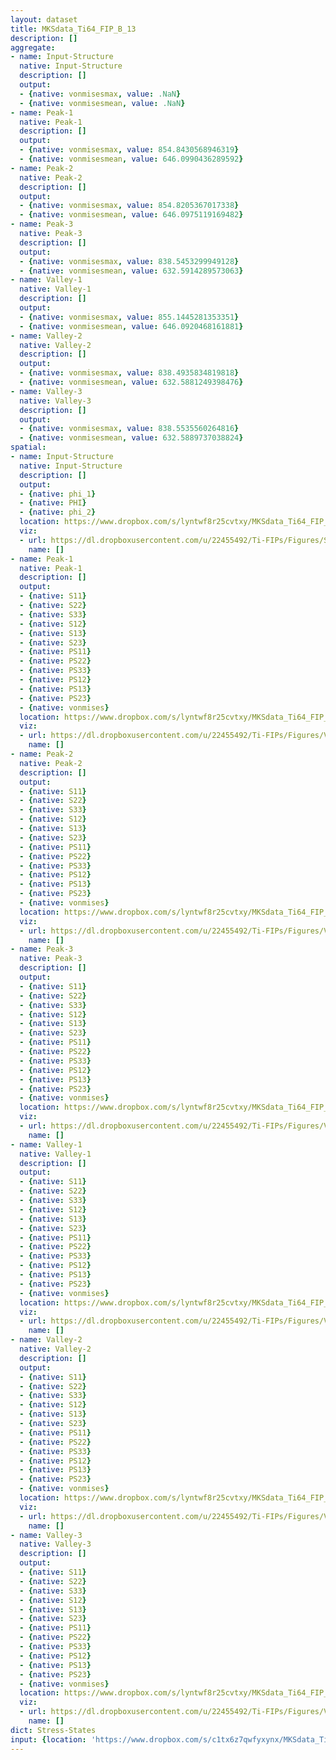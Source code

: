 ```yaml
---
layout: dataset
title: MKSdata_Ti64_FIP_B_13
description: []
aggregate:
- name: Input-Structure
  native: Input-Structure
  description: []
  output:
  - {native: vonmisesmax, value: .NaN}
  - {native: vonmisesmean, value: .NaN}
- name: Peak-1
  native: Peak-1
  description: []
  output:
  - {native: vonmisesmax, value: 854.8430568946319}
  - {native: vonmisesmean, value: 646.0990436289592}
- name: Peak-2
  native: Peak-2
  description: []
  output:
  - {native: vonmisesmax, value: 854.8205367017338}
  - {native: vonmisesmean, value: 646.0975119169482}
- name: Peak-3
  native: Peak-3
  description: []
  output:
  - {native: vonmisesmax, value: 838.5453299949128}
  - {native: vonmisesmean, value: 632.5914289573063}
- name: Valley-1
  native: Valley-1
  description: []
  output:
  - {native: vonmisesmax, value: 855.1445281353351}
  - {native: vonmisesmean, value: 646.0920468161881}
- name: Valley-2
  native: Valley-2
  description: []
  output:
  - {native: vonmisesmax, value: 838.4935834819818}
  - {native: vonmisesmean, value: 632.5881249398476}
- name: Valley-3
  native: Valley-3
  description: []
  output:
  - {native: vonmisesmax, value: 838.5535560264816}
  - {native: vonmisesmean, value: 632.5889737038824}
spatial:
- name: Input-Structure
  native: Input-Structure
  description: []
  output:
  - {native: phi_1}
  - {native: PHI}
  - {native: phi_2}
  location: https://www.dropbox.com/s/lyntwf8r25cvtxy/MKSdata_Ti64_FIP_B_13.h5
  viz:
  - url: https://dl.dropboxusercontent.com/u/22455492/Ti-FIPs/Figures/SliceNearMax-MKSdata_Ti64_FIP_B_13-Input-Structure.png
    name: []
- name: Peak-1
  native: Peak-1
  description: []
  output:
  - {native: S11}
  - {native: S22}
  - {native: S33}
  - {native: S12}
  - {native: S13}
  - {native: S23}
  - {native: PS11}
  - {native: PS22}
  - {native: PS33}
  - {native: PS12}
  - {native: PS13}
  - {native: PS23}
  - {native: vonmises}
  location: https://www.dropbox.com/s/lyntwf8r25cvtxy/MKSdata_Ti64_FIP_B_13.h5
  viz:
  - url: https://dl.dropboxusercontent.com/u/22455492/Ti-FIPs/Figures/VonMisesContour-MKSdata_Ti64_FIP_B_13-Peak-1.png
    name: []
- name: Peak-2
  native: Peak-2
  description: []
  output:
  - {native: S11}
  - {native: S22}
  - {native: S33}
  - {native: S12}
  - {native: S13}
  - {native: S23}
  - {native: PS11}
  - {native: PS22}
  - {native: PS33}
  - {native: PS12}
  - {native: PS13}
  - {native: PS23}
  - {native: vonmises}
  location: https://www.dropbox.com/s/lyntwf8r25cvtxy/MKSdata_Ti64_FIP_B_13.h5
  viz:
  - url: https://dl.dropboxusercontent.com/u/22455492/Ti-FIPs/Figures/VonMisesContour-MKSdata_Ti64_FIP_B_13-Peak-2.png
    name: []
- name: Peak-3
  native: Peak-3
  description: []
  output:
  - {native: S11}
  - {native: S22}
  - {native: S33}
  - {native: S12}
  - {native: S13}
  - {native: S23}
  - {native: PS11}
  - {native: PS22}
  - {native: PS33}
  - {native: PS12}
  - {native: PS13}
  - {native: PS23}
  - {native: vonmises}
  location: https://www.dropbox.com/s/lyntwf8r25cvtxy/MKSdata_Ti64_FIP_B_13.h5
  viz:
  - url: https://dl.dropboxusercontent.com/u/22455492/Ti-FIPs/Figures/VonMisesContour-MKSdata_Ti64_FIP_B_13-Peak-3.png
    name: []
- name: Valley-1
  native: Valley-1
  description: []
  output:
  - {native: S11}
  - {native: S22}
  - {native: S33}
  - {native: S12}
  - {native: S13}
  - {native: S23}
  - {native: PS11}
  - {native: PS22}
  - {native: PS33}
  - {native: PS12}
  - {native: PS13}
  - {native: PS23}
  - {native: vonmises}
  location: https://www.dropbox.com/s/lyntwf8r25cvtxy/MKSdata_Ti64_FIP_B_13.h5
  viz:
  - url: https://dl.dropboxusercontent.com/u/22455492/Ti-FIPs/Figures/VonMisesContour-MKSdata_Ti64_FIP_B_13-Valley-1.png
    name: []
- name: Valley-2
  native: Valley-2
  description: []
  output:
  - {native: S11}
  - {native: S22}
  - {native: S33}
  - {native: S12}
  - {native: S13}
  - {native: S23}
  - {native: PS11}
  - {native: PS22}
  - {native: PS33}
  - {native: PS12}
  - {native: PS13}
  - {native: PS23}
  - {native: vonmises}
  location: https://www.dropbox.com/s/lyntwf8r25cvtxy/MKSdata_Ti64_FIP_B_13.h5
  viz:
  - url: https://dl.dropboxusercontent.com/u/22455492/Ti-FIPs/Figures/VonMisesContour-MKSdata_Ti64_FIP_B_13-Valley-2.png
    name: []
- name: Valley-3
  native: Valley-3
  description: []
  output:
  - {native: S11}
  - {native: S22}
  - {native: S33}
  - {native: S12}
  - {native: S13}
  - {native: S23}
  - {native: PS11}
  - {native: PS22}
  - {native: PS33}
  - {native: PS12}
  - {native: PS13}
  - {native: PS23}
  - {native: vonmises}
  location: https://www.dropbox.com/s/lyntwf8r25cvtxy/MKSdata_Ti64_FIP_B_13.h5
  viz:
  - url: https://dl.dropboxusercontent.com/u/22455492/Ti-FIPs/Figures/VonMisesContour-MKSdata_Ti64_FIP_B_13-Valley-3.png
    name: []
dict: Stress-States
input: {location: 'https://www.dropbox.com/s/c1tx6z7qwfyxynx/MKSdata_Ti64_FIP_B_13.mat'}
---
```

